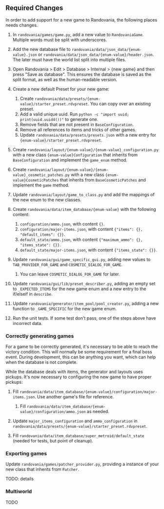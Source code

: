 
## Required Changes


In order to add support for a new game to Randovania, the following places needs changes.

1. In `randovania/games/game.py`, add a new value to `RandovaniaGame`. Multiple words must be split with underscores.


2. Add the new database file to `randovania/data/json_data/{enum-value}.json` or `randovania/data/json_data/{enum-value}/header.json`.
The later must have the world list split into multiple files. 


3. Open Randovania > Edit > Database > Internal > {new game} and then press "Save as database". This ensures the 
database is saved as the split format, as well as the human-readable version.


4. Create a new default Preset for your new game:
   1. Create `randovania/data/presets/{enum-value}/starter_preset.rdvpreset`. You can copy over an existing preset.
   2. Add a valid unique uuid. Run `python -c "import uuid; print(uuid.uuid4())"` to generate one.
   3. Remove fields that are not present in `BaseConfiguration`.
   4. Remove all references to items and tricks of other games.
   5. Update `randovania/data/presets/presets.json` with a new entry for `{enum-value}/starter_preset.rdvpreset`.


5. Create `randovania/layout/{enum-value}/{enum-value}_configuration.py` with a new class `{enum-value}Configuration` 
that inherits from `BaseConfiguration` and implement the `game_enum` method.


6. Create `randovania/layout/{enum-value}/{enum-value}_cosmetic_patches.py` with a new class `{enum-value}CosmeticPatches`
that inherits from `BaseCosmeticPatches` and implement the `game` method.


7. Update `randovania/layout/game_to_class.py` and add the mappings of the new enum to the new classes.


8. Create `randovania/data/item_database/{enum-value}` with the following content:
   1. `configuration/ammo.json`, with content `{}`.
   2. `configuration/major-items.json`, with content `{"items": {}, "default_items": {}}`.
   3. `default_state/ammo.json`, with content `{"maximum_ammo": {}, "items_state": {}}`.
   4. `default_state/major-items.json`, with content  `{"items_state": {}}`.


9. Update `randovania/gui/game_specific_gui.py`, adding new values to `TAB_PROVIDER_FOR_GAME` and `COSMETIC_DIALOG_FOR_GAME`.
   1. You can leave `COSMETIC_DIALOG_FOR_GAME` for later.

   
10. Update `randovania/gui/lib/preset_describer.py`, adding an empty set to `_EXPECTED_ITEMS` for the new game enum and
a new entry to the if/elseif in `describe`.


11. Update `randovania/generator/item_pool/pool_creator.py`, adding a new function to `_GAME_SPECIFIC` for the
new game enum.


12. Run the unit tests. If some test don't pass, one of the steps above have incorrect data.


### Correctly generating games

For a game to be correctly generated, it's necessary to be able to reach the victory condition. This will normally be
some requirement for a final boss event.
During development, this can be anything you want, which can help when the database is not complete.

While the database deals with items, the generator and layouts uses pickups. It's now necessary to configuring the new
game to have proper pickups:

1. Fill `randovania/data/item_database/{enum-value}/configuration/major-items.json`. Use another game's file for reference.
   1. Fill `randovania/data/item_database/{enum-value}/configuration/ammo.json` as needed.


2. Update `major_items_configuration` and `ammo_configuration` in `randovania/data/presets/{enum-value}/starter_preset.rdvpreset`.


3. Fill `randovania/data/item_database/super_metroid/default_state` (needed for tests, but point of cleanup).


### Exporting games

Update `randovania/games/patcher_provider.py`, providing a instance of your new class that inherits from `Patcher`.

TODO: details


### Multiworld

TODO
